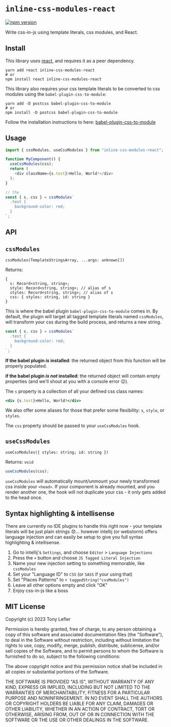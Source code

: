 # `inline-css-modules-react`

[![npm version](https://badge.fury.io/js/inline-css-modules-react.svg)](https://badge.fury.io/js/inline-css-modules-react)

Write css-in-js using template literals, css modules, and React.

## Install

This library uses [react](https://www.npmjs.com/package/react), and requires it
as a peer dependency.

```shell
yarn add react inline-css-modules-react
# or
npm install react inline-css-modules-react
```

This library also requires your css template literals to be converted to css
modules using
the `babel-plugin-css-to-module`:

```shell
yarn add -D postcss babel-plugin-css-to-module
# or
npm install -D postcss babel-plugin-css-to-module
```

Follow the installation instructions to
here: [babel-plugin-css-to-module](https://github.com/geoctrl/babel-plugin-css-to-module)

## Usage

```typescript jsx
import { cssModules, useCssModules } from "inline-css-modules-react";

function MyComponent() {
  useCssModules(css);
  return (
    <div className={s.test}>Hello, World!</div>
  );
}

// the 
const { s, css } = cssModules`
  .test {
    background-color: red;
  }
`;
```

## API

## `cssModules`

`cssModules(TemplateStringsArray, ...args: unknown[])`

Returns:

```
{
  s: Record<string, string>;
  style: Record<string, string>; // alias of s
  styles: Record<string, string>; // alias of s
  css: { styles: string, id: string }
}
```

This is where the babel plugin `babel-plugin-css-to-module` comes in. By
default, the plugin will target all tagged template literals
named `cssModules`, will transform your css during the build process, and
returns a new string.

```typescript jsx
const { s, css } = cssModules`
  .test {
    background-color: red;
  }
`;
```

**If the babel plugin _is_ installed**: the returned object from this function
will
be properly populated.

**if the babel plugin _is not_ installed**: the returned object will contain
empty
properties (and we'll shout at you with a console error 😉).

The `s` property is a collection of all your defined css class names:

```jsx
<div {s.test}>Hello, World!</div>
```

We also offer some aliases for those that prefer some flexibility: `s`, `style`,
or `styles`.

The `css` property should be passed to your `useCssModules` hook.

## `useCssModules`

`useCssModules({ styles: string; id: string })`

Returns: `void`

```jsx
useCssModules(css);
```

`useCssModules` will automatically mount/unmount your newly transformed css
inside your `<head>`. If your component is already mounted, and you render
another one, the hook will not duplicate your css - it only gets added to the
head once.

## Syntax highlighting & intellisense

There are currently no IDE plugins to handle this right now - your template
literals will be just plain strings 😞... however intellij (or webstorm) offers
language injection and can easily be setup to give you full syntax highlighting
& intellisense. 

1. Go to intellij's `Settings`, and choose `Editor` > `Language Injections` 
2. Press the `+` button and choose `JS Tagged Literal Injection`
3. Name your new injection setting to something memorable, like `cssModules`
4. Set your "Language ID" to `CSS` (or `SASS` if your using that)
5. Set "Places Patterns" to `+ taggedString("cssModules")`
6. Leave all other options empty and click "OK"
7. Enjoy css-in-js like a boss

## MIT License

Copyright (c) 2023 Tony Lefler

Permission is hereby granted, free of charge, to any person obtaining
a copy of this software and associated documentation files (the
"Software"), to deal in the Software without restriction, including
without limitation the rights to use, copy, modify, merge, publish,
distribute, sublicense, and/or sell copies of the Software, and to
permit persons to whom the Software is furnished to do so, subject to
the following conditions:

The above copyright notice and this permission notice shall be
included in all copies or substantial portions of the Software.

THE SOFTWARE IS PROVIDED "AS IS", WITHOUT WARRANTY OF ANY KIND,
EXPRESS OR IMPLIED, INCLUDING BUT NOT LIMITED TO THE WARRANTIES OF
MERCHANTABILITY, FITNESS FOR A PARTICULAR PURPOSE AND
NONINFRINGEMENT. IN NO EVENT SHALL THE AUTHORS OR COPYRIGHT HOLDERS BE
LIABLE FOR ANY CLAIM, DAMAGES OR OTHER LIABILITY, WHETHER IN AN ACTION
OF CONTRACT, TORT OR OTHERWISE, ARISING FROM, OUT OF OR IN CONNECTION
WITH THE SOFTWARE OR THE USE OR OTHER DEALINGS IN THE SOFTWARE.
